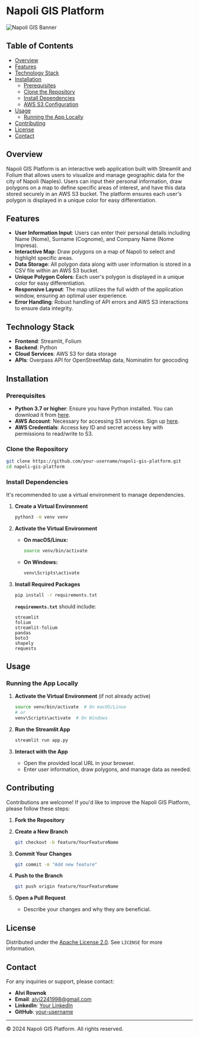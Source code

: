 # Napoli GIS Platform

![Napoli GIS Banner](https://your-image-link.com/banner.png) <!-- Replace with an actual image link if available -->

## Table of Contents

- [Overview](#overview)
- [Features](#features)
- [Technology Stack](#technology-stack)
- [Installation](#installation)
  - [Prerequisites](#prerequisites)
  - [Clone the Repository](#clone-the-repository)
  - [Install Dependencies](#install-dependencies)
  - [AWS S3 Configuration](#aws-s3-configuration)
- [Usage](#usage)
  - [Running the App Locally](#running-the-app-locally)
- [Contributing](#contributing)
- [License](#license)
- [Contact](#contact)

## Overview

Napoli GIS Platform is an interactive web application built with Streamlit and Folium that allows users to visualize and manage geographic data for the city of Napoli (Naples). Users can input their personal information, draw polygons on a map to define specific areas of interest, and have this data stored securely in an AWS S3 bucket. The platform ensures each user's polygon is displayed in a unique color for easy differentiation.

## Features

- **User Information Input**: Users can enter their personal details including Name (Nome), Surname (Cognome), and Company Name (Nome Impresa).
- **Interactive Map**: Draw polygons on a map of Napoli to select and highlight specific areas.
- **Data Storage**: All polygon data along with user information is stored in a CSV file within an AWS S3 bucket.
- **Unique Polygon Colors**: Each user's polygon is displayed in a unique color for easy differentiation.
- **Responsive Layout**: The map utilizes the full width of the application window, ensuring an optimal user experience.
- **Error Handling**: Robust handling of API errors and AWS S3 interactions to ensure data integrity.

## Technology Stack

- **Frontend**: Streamlit, Folium
- **Backend**: Python
- **Cloud Services**: AWS S3 for data storage
- **APIs**: Overpass API for OpenStreetMap data, Nominatim for geocoding

## Installation

### Prerequisites

- **Python 3.7 or higher**: Ensure you have Python installed. You can download it from [here](https://www.python.org/downloads/).
- **AWS Account**: Necessary for accessing S3 services. Sign up [here](https://aws.amazon.com/).
- **AWS Credentials**: Access key ID and secret access key with permissions to read/write to S3.

### Clone the Repository

```bash
git clone https://github.com/your-username/napoli-gis-platform.git
cd napoli-gis-platform
```

### Install Dependencies

It's recommended to use a virtual environment to manage dependencies.

1. **Create a Virtual Environment**

   ```bash
   python3 -m venv venv
   ```

2. **Activate the Virtual Environment**

   - **On macOS/Linux:**

     ```bash
     source venv/bin/activate
     ```

   - **On Windows:**

     ```bash
     venv\Scripts\activate
     ```

3. **Install Required Packages**

   ```bash
   pip install -r requirements.txt
   ```

   **`requirements.txt`** should include:

   ```plaintext
   streamlit
   folium
   streamlit-folium
   pandas
   boto3
   shapely
   requests
   ```

## Usage

### Running the App Locally

1. **Activate the Virtual Environment** (if not already active)

   ```bash
   source venv/bin/activate  # On macOS/Linux
   # or
   venv\Scripts\activate  # On Windows
   ```

2. **Run the Streamlit App**

   ```bash
   streamlit run app.py
   ```

3. **Interact with the App**

   - Open the provided local URL in your browser.
   - Enter user information, draw polygons, and manage data as needed.

## Contributing

Contributions are welcome! If you'd like to improve the Napoli GIS Platform, please follow these steps:

1. **Fork the Repository**

2. **Create a New Branch**

   ```bash
   git checkout -b feature/YourFeatureName
   ```

3. **Commit Your Changes**

   ```bash
   git commit -m "Add new feature"
   ```

4. **Push to the Branch**

   ```bash
   git push origin feature/YourFeatureName
   ```

5. **Open a Pull Request**

   - Describe your changes and why they are beneficial.

## License

Distributed under the [Apache License 2.0](LICENSE). See `LICENSE` for more information.

## Contact

For any inquiries or support, please contact:

- **Alvi Rownok**
- **Email**: alvi2241998@gmail.com
- **LinkedIn**: [Your LinkedIn](https://www.linkedin.com/in/alvi-rownok/)
- **GitHub**: [your-username](https://github.com/AlviRownok)

---

© 2024 Napoli GIS Platform. All rights reserved.